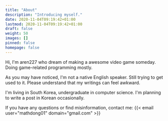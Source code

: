 ```yaml
---
title: "About"
description: "Introducing myself."
date: 2020-11-04T09:19:42+01:00
lastmod: 2020-11-04T09:19:42+01:00
draft: false
weight: 50
images: []
pinned: false
homepage: false
---
```


Hi, I'm aren227 who dream of making a awesome video game someday. Doing game-related programming mostly.

As you may have noticed, I'm not a native English speaker. Still trying to get used to it. Please understand that my writings can feel awkward.

I'm living in South Korea, undergraduate in computer science. I'm planning to write a post in Korean occasionally.

If you have any questions or find misinformation, contact me: {{< email user="mathdong01" domain="gmail.com" >}}